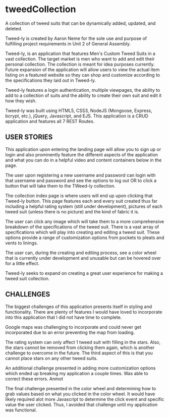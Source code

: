 # tweedCollection
A collection of tweed suits that can be dynamically added, updated, and deleted.

Tweed-ly is created by Aaron Neme for the sole use and purpose of fulfilling project requirements in Unit 2 of General Assembly. 

Tweed-ly, is an application that features Men's Custom Tweed Suits in a vast collection. The target market is men who want to add and edit their personal collection. The collection is meant for idea purposes currently. Future expansion of the application will allow users to view the actual item listing on a featured website so they can shop and customize according to the specifications they laid out in Tweed-ly.

Tweed-ly features a login authentication, multiple viewpages, the ability  to add to a collection of suits and the ability to create their own suit and edit it how they wish.

Tweed-ly was built using HTML5, CSS3, NodeJS (Mongoose, Express, bcrypt, etc.), jQuery, Javascript, and EJS. This application is a CRUD application and features all 7 REST Routes.

USER STORIES
------------
This application upon entering the landing page will allow you to sign up or login and also prominently feature the different aspects of the application and what you can do in a helpful video and content containers below in the page.

The user upon registering a new username and password can login with that username and password and see the options to log out OR to click a button that will take them to the TWeed-ly collection.

The collection index page is where users will end up upon clicking that Tweed-ly button. This page features each and every suit created thus far including a helpful rating system (still under development), pictures of each tweed suit (unless there is no picture) and the kind of fabric it is. 

The user can click any image which will take them to a more comprehensive breakdown of the specifications of the tweed suit. There is a vast array of specifications which will play into creating and editing a tweed suit. These options provide a range of customization options from pockets to pleats and vents to linings. 

The user can, during the creating and editing process, see a color wheel that is currently under development and unusable but can be hovered over for a little effect.

Tweed-ly seeks to expand on creating a great user experience for making a tweed suit collection. 

CHALLENGES
----------
The biggest challenges of this application presents itself in styling and functionality. There are plenty of features I would have loved to incorporate into this application that I did not have time to complete.

Google maps was challenging to incorporate and could never get incorporated due to an error preventing the map from loading.

The rating system can only affect 1 tweed suit with filling in the stars. Also, the stars cannot be removed from clicking them again, which is another challenge to overcome in the future. The third aspect of this is that you cannot place stars on any other tweed suits.

An additional challenge presented in adding more customization options which ended up breaking my application a couple times. Was able to correct these errors. Anmot

The final challenge presented in the color wheel and determining how to grab values based on what you clicked in the color wheel. It would have likely required alot more Javascript to determine the click event and specific value the user clicked. Thus, I avoided that challenge until my application was functional.
